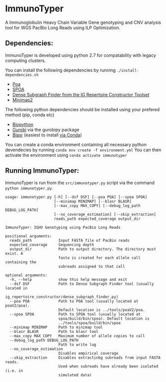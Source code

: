# ImmunoTyper

A Immunoglobulin Heavy Chain Variable Gene genotyping and CNV analysis tool for WGS PacBio Long Reads using ILP Optimization.


## Dependencies:

ImmunoTyper is developed using python 2.7 for compatability with legacy computing clusters.

You can install the following dependencies by running `./install-dependencies.sh`

- [Poa](https://sourceforge.net/projects/poamsa/)
- [SPOA](https://github.com/rvaser/spoa)
- [Dense Subgraph Finder from the IG Repertoire Constructor Toolset](http://yana-safonova.github.io/ig_repertoire_constructor/)
- [Minimap2](https://github.com/lh3/minimap2)

The following python dependencies should be installed using your prefered method (pip, conda etc)
- [Biopython](https://biopython.org)
- [Gurobi](http://www.gurobi.com) via the gurobipy package
- [Blasr](https://github.com/PacificBiosciences/blasr) (easiest to install [via Conda](https://anaconda.org/bioconda/blasr))

You can create a conda environment containing all necessary python devendecies by running 
`conda env create -f environment.yml`
You can then activate the environment using 
`conda activate immunotyper` 


## Running ImmunoTyper:

ImmunoTyper is run from the `src/immunotyper.py` script via the command `python immunotyper.py`.

```
usage: immunotyper.py [-h] [--dsf DSF] [--poa POA] [--spoa SPOA]
                      [--minimap MINIMAP] [--blasr BLASR]
                      [--max_copy MAX_COPY] [--debug_log_path DEBUG_LOG_PATH]
                      [--no_coverage_estimation] [--skip_extraction]
                      reads_path expected_coverage output_dir

ImmunoTyper: IGHV Genotyping using PacBio Long Reads

positional arguments:
  reads_path            Input FASTA file of PacBio reads
  expected_coverage     Sequencing depth
  output_dir            Path to output directory. The directory must exist. A
                        fasta is created for each allele call containing the
                        subreads assigned to that call

optional arguments:
  -h, --help            show this help message and exit
  --dsf DSF             Path to Dense Subgraph Finder tool (usually located in
                        ig_repertoire_constructor/dense_subgraph_finder.py)
  --poa POA             Path to POA tool (usually located at poaV2/poa).
                        Default location is ../tools/poaV2/poa.
  --spoa SPOA           Path to SPOA tool (usually located at
                        spoa/build/bin/spoa). Default location is
                        ../tools/spoa/build/bin/spoa
  --minimap MINIMAP     Path to minimap tool
  --blasr BLASR         Path to blasr tool
  --max_copy MAX_COPY   Maximum number of allele copies to call
  --debug_log_path DEBUG_LOG_PATH
                        Path to write log
  --no_coverage_estimation
                        Disables empirical coverage
  --skip_extraction     Disables extractinbg subreads from input FASTA reads.
                        Used when subreads have already been isolated (i.e. in
                        simulated data)

```
